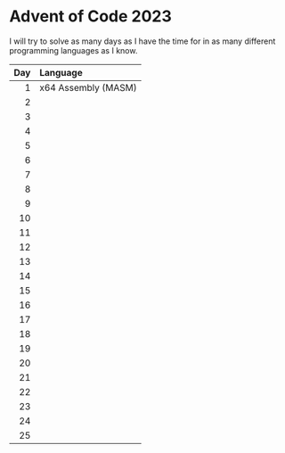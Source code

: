 # Advent of Code 2023

I will try to solve as many days as I have the time for in as many different programming languages as I know.

| Day | Language
|----:|:--------
|   1 | x64 Assembly (MASM)
|   2 | 
|   3 | 
|   4 | 
|   5 | 
|   6 | 
|   7 | 
|   8 | 
|   9 | 
|  10 | 
|  11 | 
|  12 | 
|  13 | 
|  14 | 
|  15 | 
|  16 | 
|  17 | 
|  18 | 
|  19 | 
|  20 | 
|  21 | 
|  22 | 
|  23 | 
|  24 | 
|  25 | 

